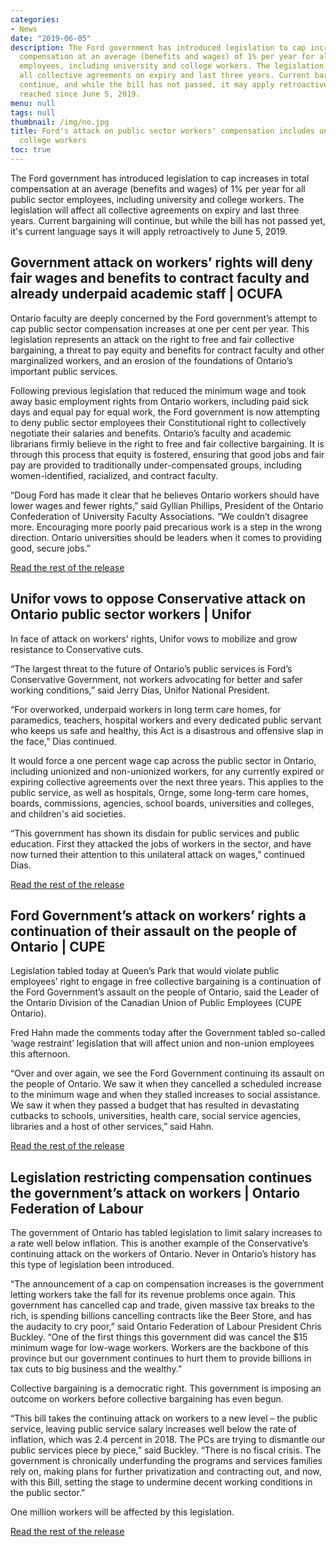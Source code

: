 ```yaml
---
categories:
- News
date: "2019-06-05"
description: The Ford government has introduced legislation to cap increases in total
  compensation at an average (benefits and wages) of 1% per year for all public sector
  employees, including university and college workers. The legislation will affect
  all collective agreements on expiry and last three years. Current bargaining will
  continue, and while the bill has not passed, it may apply retroactively to deals
  reached since June 5, 2019.
menu: null
tags: null
thumbnail: /img/no.jpg
title: Ford's attack on public sector workers' compensation includes university and
  college workers
toc: true
---
```


The Ford government has introduced legislation to cap increases in total compensation at an average (benefits and wages) of 1% per year for all public sector employees, including university and college workers. The legislation will affect all collective agreements on expiry and last three years. Current bargaining will continue, but while the bill has not passed yet, it's current language says it will apply retroactively to June 5, 2019.


## Government attack on workers’ rights will deny fair wages and benefits to contract faculty and already underpaid academic staff | OCUFA

Ontario faculty are deeply concerned by the Ford government’s attempt to cap public sector compensation increases at one per cent per year. This legislation represents an attack on the right to free and fair collective bargaining, a threat to pay equity and benefits for contract faculty and other marginalized workers, and an erosion of the foundations of Ontario’s important public services.

Following previous legislation that reduced the minimum wage and took away basic employment rights from Ontario workers, including paid sick days and equal pay for equal work, the Ford government is now attempting to deny public sector employees their Constitutional right to collectively negotiate their salaries and benefits. Ontario’s faculty and academic librarians firmly believe in the right to free and fair collective bargaining. It is through this process that equity is fostered, ensuring that good jobs and fair pay are provided to traditionally under-compensated groups, including women-identified, racialized, and contract faculty.

“Doug Ford has made it clear that he believes Ontario workers should have lower wages and fewer rights,” said Gyllian Phillips, President of the Ontario Confederation of University Faculty Associations. “We couldn’t disagree more. Encouraging more poorly paid precarious work is a step in the wrong direction. Ontario universities should be leaders when it comes to providing good, secure jobs.”

[Read the rest of the release](https://ocufa.on.ca/press-releases/government-attack-on-workers-rights-will-deny-fair-wages-and-benefits-to-contract-faculty-and-already-underpaid-academic-staff/)

## Unifor vows to oppose Conservative attack on Ontario public sector workers | Unifor

 In face of attack on workers’ rights, Unifor vows to mobilize and grow resistance to Conservative cuts.

“The largest threat to the future of Ontario’s public services is Ford’s Conservative Government, not workers advocating for better and safer working conditions,” said Jerry Dias, Unifor National President.

“For overworked, underpaid workers in long term care homes, for paramedics, teachers, hospital workers and every dedicated public servant who keeps us safe and healthy, this Act is a disastrous and offensive slap in the face,” Dias continued.

It would force a one percent wage cap across the public sector in Ontario, including unionized and non-unionized workers, for any currently expired or expiring collective agreements over the next three years. This applies to the public service, as well as hospitals, Ornge, some long-term care homes, boards, commissions, agencies, school boards, universities and colleges, and children's aid societies.

“This government has shown its disdain for public services and public education. First they attacked the jobs of workers in the sector, and have now turned their attention to this unilateral attack on wages,” continued Dias.

[Read the rest of the release](https://unifor.org/en/whats-new/press-room/unifor-vows-oppose-conservative-attack-ontario-public-sector-workers)


## Ford Government’s attack on workers’ rights a continuation of their assault on the people of Ontario | CUPE

 Legislation tabled today at Queen’s Park that would violate public employees’ right to engage in free collective bargaining is a continuation of the Ford Government’s assault on the people of Ontario, said the Leader of the Ontario Division of the Canadian Union of Public Employees (CUPE Ontario).

Fred Hahn made the comments today after the Government tabled so-called ‘wage restraint’ legislation that will affect union and non-union employees this afternoon.

“Over and over again, we see the Ford Government continuing its assault on the people of Ontario. We saw it when they cancelled a scheduled increase to the minimum wage and when they stalled increases to social assistance. We saw it when they passed a budget that has resulted in devastating cutbacks to schools, universities, health care, social service agencies, libraries and a host of other services,” said Hahn.

[Read the rest of the release](https://cupe.on.ca/ford-governments-attack-on-workers-rights-a-continuation-of-their-assault-on-the-people-of-ontario-says-cupe-ontario-president/)


## Legislation restricting compensation continues the government’s attack on workers | Ontario Federation of Labour

The government of Ontario has tabled legislation to limit salary increases to a rate well below inflation. This is another example of the Conservative’s continuing attack on the workers of Ontario. Never in Ontario’s history has this type of legislation been introduced.

“The announcement of a cap on compensation increases is the government letting workers take the fall for its revenue problems once again. This government has cancelled cap and trade, given massive tax breaks to the rich, is spending billions cancelling contracts like the Beer Store, and has the audacity to cry poor,” said Ontario Federation of Labour President Chris Buckley. “One of the first things this government did was cancel the $15 minimum wage for low-wage workers. Workers are the backbone of this province but our government continues to hurt them to provide billions in tax cuts to big business and the wealthy.”

Collective bargaining is a democratic right. This government is imposing an outcome on workers before collective bargaining has even begun.

“This bill takes the continuing attack on workers to a new level – the public service, leaving public service salary increases well below the rate of inflation, which was 2.4 percent in 2018. The PCs are trying to dismantle our public services piece by piece,” said Buckley. “There is no fiscal crisis. The government is chronically underfunding the programs and services families rely on, making plans for further privatization and contracting out, and now, with this Bill, setting the stage to undermine decent working conditions in the public sector.”

One million workers will be affected by this legislation.

[Read the rest of the release](http://ofl.ca/legislation-restricting-wages-continues-the-governments-attack-on-workers-says-ontario-federation-of-labour/)


